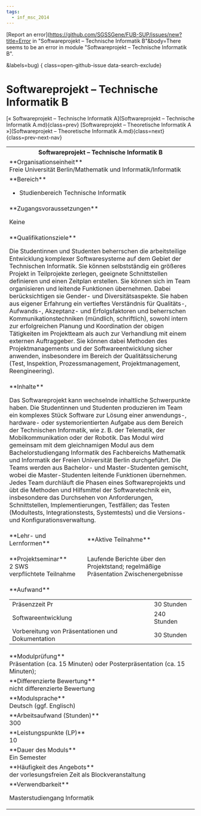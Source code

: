 ```yaml
---
tags:
  - inf_msc_2014
---
```

[Report an error](https://github.com/SGSSGene/FUB-SUP/issues/new?title=Error in "Softwareprojekt – Technische Informatik B"&body=There seems to be an error in module "Softwareprojekt – Technische Informatik B".

<Describe here a slightly more detailed description of what is wrong>&labels=bug)
{ class=open-github-issue data-search-exclude}

# Softwareprojekt – Technische Informatik B

[« Softwareprojekt – Technische Informatik A](Softwareprojekt – Technische Informatik A.md){class=prev}
[Softwareprojekt – Theoretische Informatik A »](Softwareprojekt – Theoretische Informatik A.md){class=next}
{class=prev-next-nav}

<table markdown id="moduledesc">
<tr markdown class="moduledesc_head"><th colspan="2">Softwareprojekt – Technische Informatik B </th></tr>
<tr markdown><td colspan="2">**Organisationseinheit**   <br>Freie Universität Berlin/Mathematik und Informatik/Informatik</td></tr>

<tr markdown><td colspan="2">**Bereich**<br>


- Studienbereich Technische Informatik

</td></tr>

<tr markdown><td colspan="2">**Zugangsvoraussetzungen** <br>

Keine


</td></tr>
<tr markdown><td colspan="2">**Qualifikationsziele**    <br>

Die Studentinnen und Studenten beherrschen die arbeitsteilige Entwicklung
komplexer Softwaresysteme auf dem Gebiet der Technischen Informatik. Sie
können selbstständig ein größeres Projekt in Teilprojekte zerlegen,
geeignete Schnittstellen definieren und einen Zeitplan erstellen. Sie können
sich im Team organisieren und leitende Funktionen übernehmen. Dabei
berücksichtigen sie Gender- und Diversitätsaspekte. Sie haben aus eigener
Erfahrung ein vertieftes Verständnis für Qualitäts-, Aufwands-, Akzeptanz-
und Erfolgsfaktoren und beherrschen Kommunikationstechniken (mündlich,
schriftlich), sowohl intern zur erfolgreichen Planung und Koordination der
obigen Tätigkeiten im Projektteam als auch zur Verhandlung mit einem
externen Auftraggeber. Sie können dabei Methoden des Projektmanagements und
der Softwareentwicklung sicher anwenden, insbesondere im Bereich der
Qualitätssicherung (Test, Inspektion, Prozessmanagement, Projektmanagement,
Reengineering).


</td></tr>
<tr markdown><td colspan="2">**Inhalte**                <br>

Das Softwareprojekt kann wechselnde inhaltliche Schwerpunkte haben. Die
Studentinnen und Studenten produzieren im Team ein komplexes Stück Software
zur Lösung einer anwendungs-, hardware- oder systemorientierten Aufgabe aus
dem Bereich der Technischen Informatik, wie z. B. der Telematik, der
Mobilkommunikation oder der Robotik. Das Modul wird gemeinsam mit dem
gleichnamigen Modul aus dem Bachelorstudiengang Informatik des Fachbereichs
Mathematik und Informatik der Freien Universität Berlin durchgeführt. Die
Teams werden aus Bachelor- und Master-Studenten gemischt, wobei die
Master-Studenten leitende Funktionen übernehmen. Jedes Team durchläuft die
Phasen eines Softwareprojekts und übt die Methoden und Hilfsmittel der
Softwaretechnik ein, insbesondere das Durchsehen von Anforderungen,
Schnittstellen, Implementierungen, Testfällen; das Testen (Modultests,
Integrationstests, Systemtests) und die Versions- und
Konfigurationsverwaltung.


</td></tr>

<tr markdown><td>**Lehr- und Lernformen**</td><td>**Aktive Teilnahme**</td></tr>
<tr markdown><td> **Projektseminar** <br>2 SWS <br> verpflichtete Teilnahme</td><td>

Laufende Berichte über den Projektstand; regelmäßige Präsentation Zwischenergebnisse
</td></tr>
<tr markdown><td colspan="2">**Aufwand**                <br>
<table class="aufwand_table">
<tr><td>Präsenzzeit Pr</td><td>30 Stunden</td></tr>
<tr><td>Softwareentwicklung</td><td>240 Stunden</td></tr>
<tr><td>Vorbereitung von Präsentationen und Dokumentation</td><td>30 Stunden</td></tr>
</table>

</td></tr>
<tr markdown><td colspan="2">**Modulprüfung**             <br>Präsentation (ca. 15 Minuten) oder Posterpräsentation (ca. 15 Minuten);


</td></tr>
<tr markdown><td colspan="2">**Differenzierte Bewertung** <br>nicht differenzierte Bewertung

</td></tr>
<tr markdown><td colspan="2">**Modulsprache**             <br>Deutsch (ggf. Englisch)</td></tr>
<tr markdown><td colspan="2">**Arbeitsaufwand (Stunden)** <br>300</td></tr>
<tr markdown><td colspan="2">**Leistungspunkte (LP)**     <br>10</td></tr>
<tr markdown><td colspan="2">**Dauer des Moduls**         <br>Ein Semester</td></tr>
<tr markdown><td colspan="2">**Häufigkeit des Angebots**  <br>der vorlesungsfreien Zeit als Blockveranstaltung</td></tr>
<tr markdown><td colspan="2">**Verwendbarkeit**           <br>

Masterstudiengang Informatik


</td></tr>

</table>
